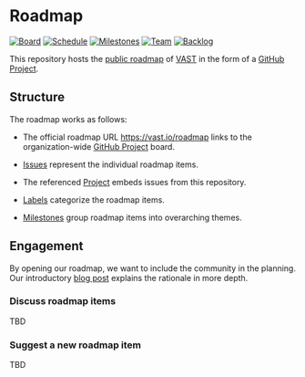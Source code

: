 # Roadmap

[![Board][board-badge]][board-view]
[![Schedule][schedule-badge]][schedule-view]
[![Milestones][milestones-badge]][milestones-view]
[![Team][team-badge]][team-view]
[![Backlog][backlog-badge]][backlog-view]

[board-view]: https://github.com/orgs/tenzir/projects/8/views/1
[board-badge]: https://img.shields.io/badge/board-view-brightgreen?logo=github
[schedule-view]: https://github.com/orgs/tenzir/projects/8/views/7
[schedule-badge]: https://img.shields.io/badge/schedule-view-brightgreen?logo=github
[milestones-view]: https://github.com/orgs/tenzir/projects/8/views/2
[milestones-badge]: https://img.shields.io/badge/milestones-view-brightgreen?logo=github
[team-view]: https://github.com/orgs/tenzir/projects/8/views/8
[team-badge]: https://img.shields.io/badge/team-view-brightgreen?logo=github
[backlog-view]: https://github.com/orgs/tenzir/projects/8/views/9
[backlog-badge]: https://img.shields.io/badge/backlog-view-brightgreen?logo=github

This repository hosts the [public roadmap][internal-url] of
[VAST](https://vast.io) in the form of a [GitHub Project][github-projects].

## Structure

The roadmap works as follows:

- The official roadmap URL <https://vast.io/roadmap> links to the
  organization-wide [GitHub Project][internal-url] board.

- [Issues](issues) represent the individual roadmap items.

- The referenced [Project][internal-url] embeds issues from this repository.

- [Labels](labels) categorize the roadmap items.

- [Milestones](milestones) group roadmap items into overarching themes.

## Engagement

By opening our roadmap, we want to include the community in the planning.
Our introductory [blog post][roadmap-post] explains the rationale in more depth.

### Discuss roadmap items

TBD

### Suggest a new roadmap item

TBD

[internal-url]: https://github.com/orgs/tenzir/projects/8/
[roadmap-post]: https://vast.io/blog/public-roadmap-and-open-rfcs
[github-projects]: https://docs.github.com/en/issues/planning-and-tracking-with-projects/
